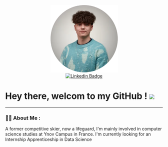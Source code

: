 <div id="header" align="center">
  <img src="Photo_profile.jpeg" width="215"/>
</div>

<div id="badges"  align="center">
  <a href="https://www.linkedin.com/in/tom-calvo-b12200294/">
    <img style="width: 100px; heigth: 100%" src="https://logos-world.net/wp-content/uploads/2020/06/Linkedin-Logo-2003-700x394.png" alt="Linkedin Badge"/>
  </a>
</div>

<h1>
  Hey there, welcom to my GitHub !
  <img src="https://media.giphy.com/media/hvRJCLFzcasrR4ia7z/giphy.gif" width="30px"/>
</h1>

---

### :woman_technologist: About Me :
A former competitive skier, now a lifeguard, I'm mainly involved in computer science studies at Ynov Campus in France. I'm currently looking for an Internship Apprenticeship in Data Science
